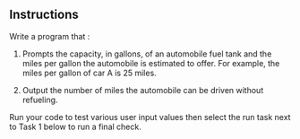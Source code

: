 ## Instructions
Write a program that :

1. Prompts the capacity, in gallons, of an automobile fuel tank and the miles per gallon the automobile is estimated to offer. For example, the miles per gallon of car A is 25 miles.

2. Output the number of miles the automobile can be driven without refueling.

Run your code to test various user input values then select the run task next to Task 1 below to run a final check. 

